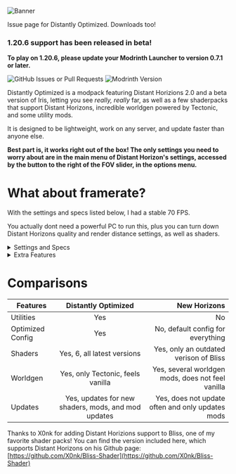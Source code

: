 ![Banner](https://api.mcbanners.com/banner/saved/uwfhUCEbEovqdu.png)

Issue page for Distantly Optimized.
Downloads too!
### **1.20.6 support has been released in beta!**
**To play on 1.20.6, please update your Modrinth Launcher to version 0.7.1 or later.**

<img alt="GitHub Issues or Pull Requests" src="https://img.shields.io/github/issues/imheavi/Distantly-Optimized?style=for-the-badge">

<img alt="Modrinth Version" src="https://img.shields.io/modrinth/v/SkMS8yyx?style=for-the-badge&label=latest%20version">


Distantly Optimized is a modpack featuring Distant Horizions 2.0 and a beta version of Iris, letting you see _really, really_ far, as well as a few shaderpacks that support Distant Horizons, incredible worldgen powered by Tectonic, and some utility mods.


It is designed to be lightweight, work on any server, and update faster than anyone else.

**Best part is, it works right out of the box! The only settings you need to worry about are in the main menu of Distant Horizon's settings, accessed by the button to the right of the FOV slider, in the options menu.**




# What about framerate?
With the settings and specs listed below, I had a stable 70 FPS.

You actually dont need a powerful PC to run this, plus you can turn down Distant Horizons quality and render distance settings, as well as shaders.


<details>
<summary>Settings and Specs</summary>

**Distant Horizions Settings**
  
Quality: High

CPU Load: Balanced + thread tweaks

LoD Render Distance: 300

**Minecraft settings:**

Resoulution: 1920x1080

Shadow Distance: 12

Render Distance: 12

Simulation Distance: 5


**Shader:** Bliss


**Specs:**

6800 MB RAM allocated

Intel i5-9400F at 2.90 GHz

Nvidia GTX 1660 Ti

Windows 11


</details>






<details>
<summary>Extra Features</summary>

**Tectonic**, the worldgen mod included in this modpack, adds amazing world generation to Minecraft, using only vanilla blocks. No extra setup required.

To get a better view of your surroundings, press Z(rebindable as "Toggle Perspective"). Hold K and scroll to zoom out or in, and press Z twice to go back to normal view.

Hold C and scroll to zoom in.

To play with friends, pause the game and open a LAN world. Then look in chat for a IP you can give to your friends to join your world!


</details>

# Comparisons

| Features            | Distantly Optimized   | New Horizons         |
|---------------------|:---------------------:|---------------------:|
| Utilities           | Yes                   | No                   |
| Optimized Config    | Yes                   | No, default config for everything            |
| Shaders            | Yes, 6, all latest versions | Yes, only an outdated verison of Bliss            |
| Worldgen | Yes, only Tectonic, feels vanilla | Yes, several worldgen mods, does not feel vanilla |
| Updates | Yes, updates for new shaders, mods, and mod updates | Yes, does not update often and only updates mods



Thanks to X0nk for adding Distant Horizions support to Bliss, one of my favorite shader packs! You can find the version included here, which supports Distant Horizons on his Github page: [https://github.com/X0nk/Bliss-Shader](https://github.com/X0nk/Bliss-Shader)
